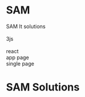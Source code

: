 # SAM
SAM It solutions<br><br>
3js<br><br>
react<br>
app 
page <br> single page <br>
<h1>SAM Solutions</h1>
